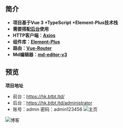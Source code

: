 ## 简介
-  **项目基于Vue 3 +TypeScript +Element-Plus技术栈**
-  **需要搭配[后台](https://github.com/86ge/simple-blog-java)使用**
-   **HTTP客户端：[Axios](https://github.com/axios/axios)**
-   **组件库：[Element-Plus](https://element-plus.gitee.io/zh-CN/)**
-   **路由：[Vue-Router](https://router.vuejs.org/zh/)**
-   **Md编辑器：[md-editor-v3](https://github.com/imzbf/md-editor-v3)**
## 预览
**项目地址**
- 前台：https://hk.btbt.ltd/
- 后台：https://hk.btbt.ltd/administrator
- 账号：admin 密码：admin123456
![](https://s1.328888.xyz/2023/02/13/chJEa.jpeg "主页")

![](https://s1.328888.xyz/2023/02/13/ch9Hw.jpeg "博客")
